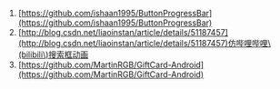 1. [https://github.com/ishaan1995/ButtonProgressBar](https://github.com/ishaan1995/ButtonProgressBar)
2. [http://blog.csdn.net/liaoinstan/article/details/51187457](http://blog.csdn.net/liaoinstan/article/details/51187457)仿哔哩哔哩\(bilibili\)搜索框动画
3. [https://github.com/MartinRGB/GiftCard-Android](https://github.com/MartinRGB/GiftCard-Android)



